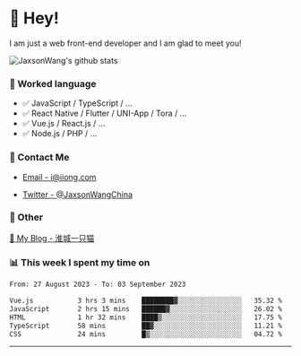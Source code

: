 # 👋 Hey!

I am just a web front-end developer and I am glad to meet you!

![JaxsonWang's github stats](https://github-readme-stats.vercel.app/api?username=JaxsonWang&&show_icons=true&&title_color=1abc9c&&icon_color=1abc9c)


### 📝 Worked language

- ✅ JavaScript / TypeScript / ...
- ✅ React Native / Flutter / UNI-App / Tora / ...
- ✅ Vue.js / React.js / ...
- ✅ Node.js / PHP / ...

### 📮 Contact Me

- [Email - i@iiong.com](mailto:i@iiong.com)

- [Twitter - @JaxsonWangChina](https://twitter.com/JaxsonWangChina)

### 🤪 Other

[📌 My Blog - 淮城一只猫](https://iiong.com)

### 📊 This week I spent my time on

<!--START_SECTION:waka-->

```txt
From: 27 August 2023 - To: 03 September 2023

Vue.js           3 hrs 3 mins    ████████▓░░░░░░░░░░░░░░░░   35.32 %
JavaScript       2 hrs 15 mins   ██████▓░░░░░░░░░░░░░░░░░░   26.02 %
HTML             1 hr 32 mins    ████▒░░░░░░░░░░░░░░░░░░░░   17.75 %
TypeScript       58 mins         ██▓░░░░░░░░░░░░░░░░░░░░░░   11.21 %
CSS              24 mins         █▒░░░░░░░░░░░░░░░░░░░░░░░   04.72 %
```

<!--END_SECTION:waka-->

---
